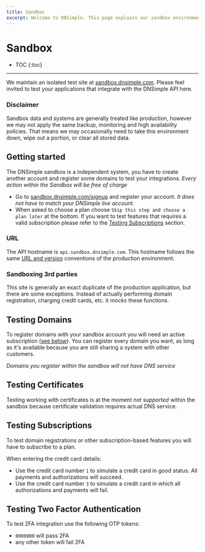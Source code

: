 ```yaml
---
title: Sandbox
excerpt: Welcome to DNSimple. This page explains our sandbox environment. Enjoy low cost hosted DNS services, an easy to use web interface, and REST API.
---
```


# Sandbox

* TOC
{:toc}

---

We maintain an isolated test site at [sandbox.dnsimple.com](https://sandbox.dnsimple.com/). Please feel invited to test your applications that integrate with the DNSimple API here.

### Disclaimer

Sandbox data and systems are generally treated like production, however we may not apply the same backup, monitoring and high availability policies. That means we may occasionally need to take this environment down, wipe out a portion, or clear all stored data.

## Getting started

The DNSimple sandbox is a independent system, you have to create another account and register some domains to test your integrations. *Every action within the Sandbox will be free of charge*

- Go to [sandbox.dnsimple.com/signup](https://sandbox.dnsimple.com/signup) and register your account. _It does not have to match your DNSimple live account._
- When asked to choose a plan choose `Skip this step and choose a plan later` at the bottom. If you want to test features that requires a valid subscription please refer to the [Testing Subscriptions](#testing-subscriptions) section.

### URL

The API hostname is `api.sandbox.dnsimple.com`. This hostname follows the same [URL and version](/overview/#url) conventions of the production environment.

### Sandboxing 3rd parties

This site is generally an exact duplicate of the production application, but there are some exceptions. Instead of actually performing domain registration, charging credit cards, etc. it _mocks_ these functions.


## Testing Domains

To register domains with your sandbox account you will need an active subscription ([see below](#testing-subscriptions)). You can register every domain you want, as long as it's available because you are still sharing a system with other customers.

*Domains you register within the sandbox will not have DNS service*

## Testing Certificates

Testing working with certificates is at the moment *not supported* within the sandbox because certificate validation requires actual DNS service.

## Testing Subscriptions

To test domain registrations or other subscription-based features you will have to subscribe to a plan.

When entering the credit card details:

- Use the credit card number `1` to simulate a credit card in good status. All payments and authorizations will succeed.
- Use the credit card number `3` to simulate a credit card in which all authorizations and payments will fail.

## Testing Two Factor Authentication

To test 2FA integration use the following OTP tokens:

- `0000000` will pass 2FA
- any other token will fail 2FA
